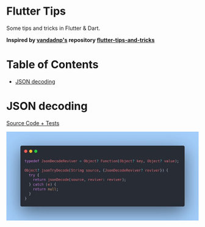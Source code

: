 # Flutter Tips

Some tips and tricks in Flutter & Dart. 

**Inspired by [vandadnp's](https://github.com/vandadnp) repository [flutter-tips-and-tricks](https://github.com/vandadnp/flutter-tips-and-tricks)**

# Table of Contents

* [JSON decoding](#json-decoding)

# JSON decoding

[Source Code + Tests](source/json_try_decode.dart)

![](images/json_try_decode.jpg)
